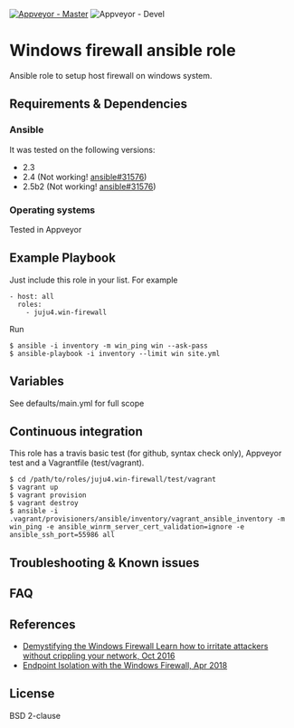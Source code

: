 [![Appveyor - Master](https://ci.appveyor.com/api/projects/status/ie1enn168innvjon?svg=true)](https://ci.appveyor.com/project/juju4/ansible-win-firewall)
![Appveyor - Devel](https://ci.appveyor.com/api/projects/status/ie1enn168innvjon/branch/devel?svg=true)

# Windows firewall ansible role

Ansible role to setup host firewall on windows system.

## Requirements & Dependencies

### Ansible
It was tested on the following versions:
 * 2.3
 * 2.4 (Not working! [ansible#31576](https://github.com/ansible/ansible/issues/31576))
 * 2.5b2 (Not working! [ansible#31576](https://github.com/ansible/ansible/issues/31576))

### Operating systems

Tested in Appveyor

## Example Playbook

Just include this role in your list.
For example

```
- host: all
  roles:
    - juju4.win-firewall
```

Run
```
$ ansible -i inventory -m win_ping win --ask-pass
$ ansible-playbook -i inventory --limit win site.yml
```

## Variables

See defaults/main.yml for full scope

## Continuous integration

This role has a travis basic test (for github, syntax check only), Appveyor test and a Vagrantfile (test/vagrant).

```
$ cd /path/to/roles/juju4.win-firewall/test/vagrant
$ vagrant up
$ vagrant provision
$ vagrant destroy
$ ansible -i .vagrant/provisioners/ansible/inventory/vagrant_ansible_inventory -m win_ping -e ansible_winrm_server_cert_validation=ignore -e ansible_ssh_port=55986 all
```

## Troubleshooting & Known issues

## FAQ

## References

* [Demystifying the Windows Firewall  Learn how to irritate attackers without crippling your network, Oct 2016](https://channel9.msdn.com/Events/Ignite/New-Zealand-2016/M377)
* [Endpoint Isolation with the Windows Firewall, Apr 2018](https://medium.com/@cryps1s/endpoint-isolation-with-the-windows-firewall-462a795f4cfb)

## License

BSD 2-clause
